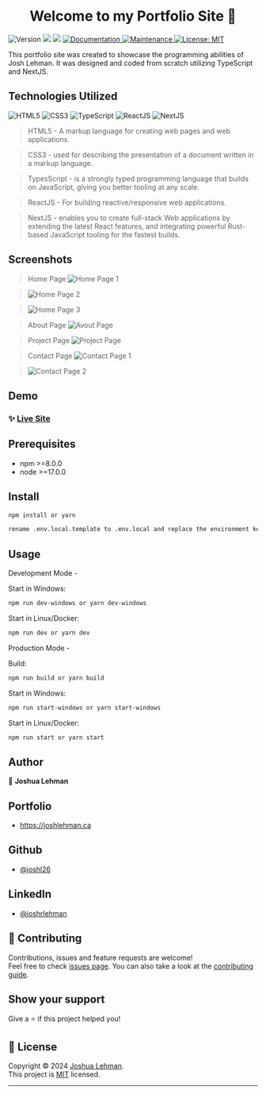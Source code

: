 <h1 align="center">Welcome to my Portfolio Site 👋</h1>
<p>
  <img alt="Version" src="https://img.shields.io/badge/version-0.1.0-blue.svg?cacheSeconds=2592000" />
  <img src="https://img.shields.io/badge/npm-%3E%3D8.0.0-blue.svg" />
  <img src="https://img.shields.io/badge/node-%3E%3D17.0.0-blue.svg" />
  <a href="https://github.com/joshl26/portfolio-2024#readme" target="_blank">
    <img alt="Documentation" src="https://img.shields.io/badge/documentation-yes-brightgreen.svg" />
  </a>
  <a href="https://github.com/joshl26/portfolio-2024/graphs/commit-activity" target="_blank">
    <img alt="Maintenance" src="https://img.shields.io/badge/Maintained%3F-yes-green.svg" />
  </a>
  <a href="https://github.com/joshl26/portfolio-2024/blob/master/LICENSE" target="_blank">
    <img alt="License: MIT" src="https://img.shields.io/github/license/joshl26/portfolio-2024" />
  </a>
</p>

This portfolio site was created to showcase the programming abilities of Josh Lehman. It was designed and coded from scratch utilizing TypeScript and NextJS.

## Technologies Utilized

![HTML5](https://img.shields.io/badge/html5-%23E34F26.svg?style=for-the-badge&logo=html5&logoColor=white)
![CSS3](https://img.shields.io/badge/css3-%231572B6.svg?style=for-the-badge&logo=css3&logoColor=white)
![TypeScript](https://img.shields.io/badge/typescript-%23323330.svg?style=for-the-badge&logo=typescript&logoColor=%23F7DF1E)
![ReactJS](https://img.shields.io/badge/reactjs-%23404d59.svg?style=for-the-badge&logo=react&logoColor=%2361DAFB)
![NextJS](https://img.shields.io/badge/nextjs-6DA55F?style=for-the-badge&logo=vercel&logoColor=white)

> HTML5 - A markup language for creating web pages and web applications.

> CSS3 - used for describing the presentation of a document written in a markup language.

> TypesScript - is a strongly typed programming language that builds on JavaScript, giving you better tooling at any scale.

> ReactJS - For building reactive/responsive web applications.

> NextJS - enables you to create full-stack Web applications by extending the latest React features, and integrating powerful Rust-based JavaScript tooling for the fastest builds.

## Screenshots

> Home Page
> ![Home Page 1](https://raw.githubusercontent.com/joshl26/joshl26/main/assets/portfolio-2024-1.png)

> ![Home Page 2](https://raw.githubusercontent.com/joshl26/joshl26/main/assets/portfolio-2024-2.png)

> ![Home Page 3](https://raw.githubusercontent.com/joshl26/joshl26/main/assets/portfolio-2024-3.png)

> About Page
> ![Avout Page](https://raw.githubusercontent.com/joshl26/joshl26/main/assets/portfolio-2024-4.png)

> Project Page
> ![Project Page](https://raw.githubusercontent.com/joshl26/joshl26/main/assets/portfolio-2024-5.png)

> Contact Page
> ![Contact Page 1](https://raw.githubusercontent.com/joshl26/joshl26/main/assets/portfolio-2024-6.png)

> ![Contact Page 2](https://raw.githubusercontent.com/joshl26/joshl26/main/assets/portfolio-2024-7.png)

## Demo

### ✨ [Live Site](https://joshlehman.ca)

## Prerequisites

- npm >=8.0.0
- node >=17.0.0

## Install

```sh
npm install or yarn
```

```sh
rename .env.local.template to .env.local and replace the environment key values with your own. You will need both an emailjs and a cloudinary account and the appropriate public keys.
```

## Usage

Development Mode -

Start in Windows:

```sh
npm run dev-windows or yarn dev-windows
```

Start in Linux/Docker:

```sh
npm run dev or yarn dev
```

Production Mode -

Build:

```sh
npm run build or yarn build
```

Start in Windows:

```sh
npm run start-windows or yarn start-windows
```

Start in Linux/Docker:

```sh
npm run start or yarn start
```

## Author

👤 **Joshua Lehman**

## Portfolio

- <https://joshlehman.ca>

## Github

- [@joshl26](https://github.com/joshl26)

## LinkedIn

- [@joshrlehman](https://linkedin.com/in/joshrlehman)

## 🤝 Contributing

Contributions, issues and feature requests are welcome!<br />Feel free to check [issues page](https://github.com/joshl26/portfolio-2024/issues). You can also take a look at the [contributing guide](https://github.com/joshl26/portfolio-2024/blob/master/CONTRIBUTING.md).

## Show your support

Give a ⭐️ if this project helped you!

## 📝 License

Copyright © 2024 [Joshua Lehman](https://github.com/joshl26).<br />
This project is [MIT](https://github.com/joshl26/portfolio-2024/blob/master/LICENSE) licensed.

---
